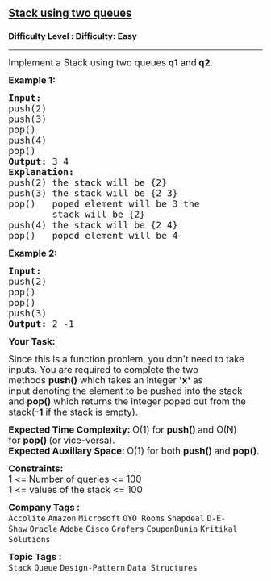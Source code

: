<h2><a href="https://www.geeksforgeeks.org/problems/stack-using-two-queues/1?page=1&difficulty%5B%5D=0&category%5B%5D=Queue&sortBy=submissions">Stack using two queues</a></h2><h3>Difficulty Level : Difficulty: Easy</h3><hr><div class="problems_problem_content__Xm_eO"><p><span style="font-size: 18px;">Implement a Stack&nbsp;using two queues<strong>&nbsp;q1</strong>&nbsp;and<strong>&nbsp;q2</strong>.</span></p>
<p><strong><span style="font-size: 18px;">Example 1:</span></strong></p>
<pre><strong><span style="font-size: 18px;">Input:
</span></strong><span style="font-size: 18px;">push(2)
push(3)
pop()
push(4)
pop()</span><strong><span style="font-size: 18px;">
Output: </span></strong><span style="font-size: 18px;">3 4
</span><strong><span style="font-size: 18px;">Explanation:
</span></strong><span style="font-size: 18px;">push(2)&nbsp;the stack&nbsp;will be {2}
push(3)&nbsp;the stack&nbsp;will be {2 3}
pop()   poped element will be 3&nbsp;the 
&nbsp;       stack&nbsp;will be {2}
push(4)&nbsp;the stack&nbsp;will be {2 4}
pop() &nbsp; poped element will be 4 &nbsp;</span>
</pre>
<p><strong><span style="font-size: 18px;">Example 2:</span></strong></p>
<pre><strong><span style="font-size: 18px;">Input:
</span></strong><span style="font-size: 18px;">push(2)
pop()
pop()
push(3)</span><strong><span style="font-size: 18px;">
Output: </span></strong><span style="font-size: 18px;">2 -1</span></pre>
<p><strong><span style="font-size: 18px;">Your Task:</span></strong></p>
<p><span style="font-size: 18px;">Since this is a function problem, you don't need to take inputs. You are required to complete the two methods&nbsp;<strong>push()</strong>&nbsp;which takes&nbsp;an integer <strong>'x'</strong>&nbsp;as input&nbsp;denoting the element to be pushed into the stack and&nbsp;<strong>pop()</strong>&nbsp;which returns the&nbsp;integer&nbsp;poped out from the stack(<strong>-1</strong>&nbsp;if the stack&nbsp;is empty).</span></p>
<p><span style="font-size: 18px;"><strong>Expected Time Complexity:&nbsp;</strong>O(1) for&nbsp;<strong>push()&nbsp;</strong>and O(N) for&nbsp;<strong>pop()&nbsp;</strong>(or vice-versa).<br><strong>Expected Auxiliary Space:&nbsp;</strong>O(1) for both&nbsp;<strong>push()&nbsp;</strong>and&nbsp;<strong>pop()</strong>.</span></p>
<p><span style="font-size: 18px;"><strong>Constraints:</strong><br>1 &lt;=<strong>&nbsp;</strong>Number of queries&nbsp;&lt;= 100<br>1 &lt;= values of the stack&nbsp;&lt;= 100</span></p></div><p><span style=font-size:18px><strong>Company Tags : </strong><br><code>Accolite</code>&nbsp;<code>Amazon</code>&nbsp;<code>Microsoft</code>&nbsp;<code>OYO Rooms</code>&nbsp;<code>Snapdeal</code>&nbsp;<code>D-E-Shaw</code>&nbsp;<code>Oracle</code>&nbsp;<code>Adobe</code>&nbsp;<code>Cisco</code>&nbsp;<code>Grofers</code>&nbsp;<code>CouponDunia</code>&nbsp;<code>Kritikal Solutions</code>&nbsp;<br><p><span style=font-size:18px><strong>Topic Tags : </strong><br><code>Stack</code>&nbsp;<code>Queue</code>&nbsp;<code>Design-Pattern</code>&nbsp;<code>Data Structures</code>&nbsp;